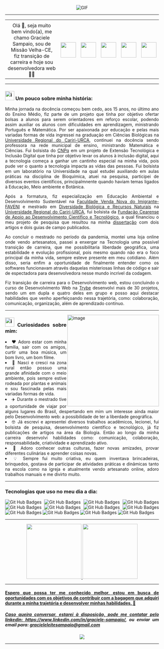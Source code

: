 <div align="center">
  <img alt="GIF" src="https://user-images.githubusercontent.com/102543137/225169844-e8eba287-d8e2-4b73-aa62-3a17baf61793.gif" />
</div>
<hr></hr>

<table align="center">
<tr>
  <td align="center" colspan="6"></td>
</tr>
  <td width="550px" height="50px" align="center">
      Olá 👋,  seja muito bem vindo(a), me chamo Graciele Sampaio, sou de Missão Velha-CE, fiz transição de carreira e hoje sou desenvolvedora web 👩‍💻
  </td>
  <td><a href="https://github.com/graciele-sampaio" target="_blank"><img src="https://i.imgur.com/Pbj9mRQ.png" width="50px" height="50px"/></a>
  </td>
  <td><a href="mailto:gracieleleitesampaio@gmail.com" target="_blank"><img src="https://i.imgur.com/M4MbAMt.png" width="50px" height="50px"/></a>
  </td>
  <td><a href="https://www.linkedin.com/in/graciele-sampaio/" target="_blank"><img     src="https://i.imgur.com/KbcPtwU.png" width="50px" height="50px"/>   </a>
  </td>
  <td><a href="http://lattes.cnpq.br/6942060874430265" target="_blank"><img src="https://i.imgur.com/mj95HiM.png" width="50px" height="50px"/></a>
  </td>
  <td><a href="https://scholar.google.com.br/citations?hl=pt-BR&user=Pmewu-YAAAAJ" target="_blank"><img   src="https://i.imgur.com/fGTtwtL.png" width="50px" height="50px"/></a>
</td>
</table> 

<div align="justify"
#### De mestra em Diversidade Biológica a Desenvolvedora web. Já atuei na docência, em vendas, pesquisa científica, mas enxerguei no desenvolvimento web uma possibilidade de liberdade geográfica, estabilidade e evolução profissional.
</div>
<hr></hr>


### <img width="30px" alt="image" src="https://user-images.githubusercontent.com/102543137/225368323-f98c955d-6313-4045-8383-cfd0bca479d7.gif"/><strong> Um pouco sobre minha história: </strong>
<div align="justify"
Já fui professora, vendedora, pesquisadora e hoje desenvolvedora. 

Minha jornada na docência começou bem cedo, aos 15 anos, no último ano do Ensino Médio, fiz parte de um projeto que tinha por objetivo ofertar bolsas a alunos para serem orientadores em reforço escolar, podendo assim auxiliar os alunos com dificuldades em aprendizagem, ministrando Português e Matemática. Por ser apaixonada por educação e pelas mais variadas formas de vida ingressei na graduação em Ciências Biológicas na <a href="http://www.urca.br/portal2/" target="_blank">Universidade Regional do Cariri-URCA</a>, continuei na docência sendo professora na rede municipal de ensino, ministrando Matemática e Ciências. Fui bolsista do <a href="https://www.gov.br/cnpq/pt-br" target="blank">CNPq</a> em um projeto de Extensão Tecnológica e Inclusão Digital que tinha por objetivo levar os alunos à inclusão digital, aqui a tecnologia começa a ganhar um cantinho especial na minha vida, pois pude ver o quanto a tecnologia impacta as vidas das pessoas. Fui bolsista em um laboratório na Universidade na qual estudei auxiliando em aulas práticas na disciplina de Bioquímica, atuei na pesquisa, participei de diversos eventos científicos, principalmnente quando haviam temas ligados à Educação, Meio ambiente e Botânica. 

Após a formatura, fiz especialização em Educação Ambiental e Desenvolvimento Sustentável na <a href="https://faveni.edu.br/?gclid=Cj0KCQjw2cWgBhDYARIsALggUhrl9mnGKSkbRXka2W_SYblw-PB9dOEdnoHJdeWHIrV7u5wxSI-P0TIaAuF7EALw_wcB" target="_blank">Faculdade Venda Nova do Imigrante-FAVENI</a> e mestrado em <a href="http://www.urca.br/ppgdr/" target="blank">Diversidade Biológica e Recursos Naturais<a/> na <a href="http://www.urca.br/portal2/" target="_blank">Universidade Regional do Cariri-URCA</a>, fui bolsista da <a href="https://www.funcap.ce.gov.br/" target="blank">Fundação Cearense de Apoio ao Desenvolvimento Científico e Tecnológico</a>, a qual financiou o meu projeto de pesquisa que resultou na minha <a href="http://www.urca.br/ppgdr/wp-content/uploads/sites/38/2022/09/DISSERTACAO-FRANCISCA-GRACIELE-LEITE.pdf" target="_blank">dissertação</a> com dois artigos e dois guias de campo publicados.  

Ao concluir o mestrado no período da pandemia, montei uma loja online onde vendo artesanatos, passei a enxergar na Tecnologia uma possível transição de carreira, que me possibilitaria liberdade geográfica, uma estabilidade e evolução profissional, pois mesmo quando não era o foco principal da minha vida, sempre esteve presente em meu cotidiano. Além disso, seria enfim a oportunidade de finalmente entender como os softwares funcionavam através daquelas misteriosas linhas de código e sair de espectadora para desenvolvedora nesse mundo incrível da codagem.

Fiz transição de carreira para o Desenvolvimento web, estou concluindo o curso de Desenvolvimento Web na <a href="https://www.betrybe.com/?utm_term=trybe&utm_campaign=*%5BSearch%5D+Brand_BRA&utm_source=adwords&utm_medium=ppc&hsa_acc=1466424558&hsa_cam=12085736593&hsa_grp=146119280611&hsa_ad=617838452283&hsa_src=g&hsa_tgt=kwd-468157942290&hsa_kw=trybe&hsa_mt=p&hsa_net=adwords&hsa_ver=3&gclid=Cj0KCQjw2cWgBhDYARIsALggUhqdBEygtf4Z6VVOhyuLq5if5rVGP_aYPcBNrrmjSe3ENPwywkvi3rsaAi8LEALw_wcB" target="blank">Trybe</a> desenvolvi mais de 30 projetos, sendo um em dupla e quatro deles em grupo e posso aqui destacar habilidades que venho aperfeiçoando nessa trajetória, como: colaboração, comunicação, organização, além de aprendizado contínuo.
</div>

<hr></hr>
<div>
   <img align="right" alt="image" src="https://i.imgur.com/SAivBlQ.png" width="300px" height="300px"/>
</div>

### <img width="30px" alt="image" src="https://user-images.githubusercontent.com/102543137/225368323-f98c955d-6313-4045-8383-cfd0bca479d7.gif"/><strong> Curiosidades sobre mim: </strong>
<div align="justify"
<ul>
  <li> ❤️ Adoro estar com minha família, sair com os amigos, curtir uma boa música, um bom livro, um bom filme. 
  <li> 🌳 Nasci e cresci na zona rural então possuo uma grande afinidade com o meio ambiente, pois sempre estive rodeada por plantas e animais e sou fascinada pelas mais variadas formas de vida.
  <li> ✈️ Durante o mestrado tive a oportunidade de viajar por alguns lugares do Brasil, despertando em mim um interesse ainda maior pelo Desenvolvimento web: a possibilidade de ter a liberdade geográfica.
   <li> 🤓 Já escrevi e apresentei diversos trabalhos acadêmicos, lecionei, fui bolsista de pesquisa, desenvolvimento científico e tecnológico, já fiz publicações de artigos na área da Biologia. Então ao longo da minha carreira desenvolvi habilidades como: comunicação, colaboração, responsabilidade, criatividade e aprendizado ativo.
   <li> 🫶 Adoro conhecer outras culturas, fazer novas amizades, provar diferentes culinárias e aprender coisas novas.
   <li> 💡 Sempre fui muito criativa, eu quem inventava brincadeiras, brinquedos, gostava de participar de atividades práticas e dinâmicas tanto na escola como na igreja e atualmente vendo artesanato online, adoro trabalhos manuais e me divirto muito.
</ul>

<hr></hr>

### Tecnologias que uso no meu dia a dia:
![Git Hub Badges](https://img.shields.io/badge/HTML5-E34F26?style=for-the-badge&logo=html5&logoColor=white)
![Git Hub Badges](https://img.shields.io/badge/CSS3-1572B6?style=for-the-badge&logo=css3&logoColor=white)
![Git Hub Badges](https://img.shields.io/badge/JavaScript-323330?style=for-the-badge&logo=javascript&logoColor=F7DF1E)
![Git Hub Badges](https://img.shields.io/badge/Node.js-339933?style=for-the-badge&logo=nodedotjs&logoColor=white)
![Git Hub Badges](https://img.shields.io/badge/React-20232A?style=for-the-badge&logo=react&logoColor=61DAFB)
![Git Hub Badges](https://img.shields.io/badge/Redux-593D88?style=for-the-badge&logo=redux&logoColor=white)
![Git Hub Badges](https://img.shields.io/badge/GitHub-100000?style=for-the-badge&logo=github&logoColor=white)
![Git Hub Badges](https://img.shields.io/badge/Docker-2CA5E0?style=for-the-badge&logo=docker&logoColor=white)
![Git Hub Badges](https://img.shields.io/badge/MySQL-005C84?style=for-the-badge&logo=mysql&logoColor=white)
![Git Hub Badges](https://img.shields.io/badge/MongoDB-4EA94B?style=for-the-badge&logo=mongodb&logoColor=white)
![Git Hub Badges](https://img.shields.io/badge/TypeScript-007ACC?style=for-the-badge&logo=typescript&logoColor=white)
![Git Hub Badges](https://img.shields.io/badge/Jest-C21325?style=for-the-badge&logo=jest&logoColor=white)

<hr></hr>

<div align="center">
  <a href="https://github.com/graciele-sampaio">
  <img witdh="48%" height="180em" src="https://github-readme-stats.vercel.app/api?username=graciele-sampaio&show_icons=true&theme=dracula"/>
  <img witdh="48%" height="180em" src="https://github-readme-stats.vercel.app/api/top-langs/?username=graciele-sampaio&layout=compact&theme=dracula"/>
</div>
  
<hr></hr>

#### <strong> Espero que possa ter me conhecido melhor, estou em busca de oportunidades com os objetivos de contribuir com a bagagem que adquiri durante a minha trajetória e desenvolver minhas habilidades. 🚀</strong>

##### Caso queira conversar, estarei à disposição, pode me contatar pelo linkedin: https://www.linkedin.com/in/graciele-sampaio/, ou enviar um email para: gracieleleitesampaio@gmail.com


<div align="center">
  <img src="https://user-images.githubusercontent.com/102543137/225179273-4cbe1fe5-dfe7-40e9-ada1-08554aac1004.gif" />
</div>
<hr></hr>
